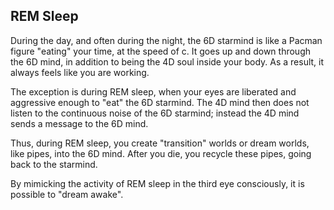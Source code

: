 ## REM Sleep

During the day, and often during the night, the 6D starmind is like a Pacman figure "eating" your time, at the speed of c. It goes up and down through the 6D mind, in addition to being the 4D soul inside your body. As a result, it always feels like you are working.

The exception is during REM sleep, when your eyes are liberated and aggressive enough to "eat" the 6D starmind. The 4D mind then does not listen to the continuous noise of the 6D starmind; instead the 4D mind sends a message to the 6D mind. 

Thus, during REM sleep, you create "transition" worlds or dream worlds, like pipes, into the 6D mind. After you die, you recycle these pipes, going back to the starmind.

By mimicking the activity of REM sleep in the third eye consciously, it is possible to "dream awake".